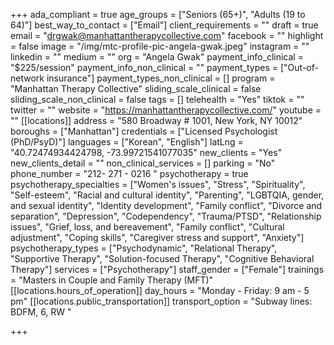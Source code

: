 +++
ada_compliant = true
age_groups = ["Seniors (65+)", "Adults (19 to 64)"]
best_way_to_contact = ["Email"]
client_requirements = ""
draft = true
email = "drgwak@manhattantherapycollective.com"
facebook = ""
highlight = false
image = "/img/mtc-profile-pic-angela-gwak.jpeg"
instagram = ""
linkedin = ""
medium = ""
org = "Angela Gwak"
payment_info_clinical = "$225/session"
payment_info_non_clinical = ""
payment_types = ["Out-of-network insurance"]
payment_types_non_clinical = []
program = "Manhattan Therapy Collective"
sliding_scale_clinical = false
sliding_scale_non_clinical = false
tags = []
telehealth = "Yes"
tiktok = ""
twitter = ""
website = "https://manhattantherapycollective.com/"
youtube = ""
[[locations]]
address = "580 Broadway # 1001, New York, NY 10012"
boroughs = ["Manhattan"]
credentials = ["Licensed Psychologist (PhD/PsyD)"]
languages = ["Korean", "English"]
latLng = "40.72474934424798, -73.99721541077035"
new_clients = "Yes"
new_clients_detail = ""
non_clinical_services = []
parking = "No"
phone_number = "212- 271 - 0216 "
psychotherapy = true
psychotherapy_specialties = ["Women's issues", "Stress", "Spirituality", "Self-esteem", "Racial and cultural identity", "Parenting", "LGBTQIA, gender, and sexual identity", "Identity development", "Family conflict", "Divorce and separation", "Depression", "Codependency", "Trauma/PTSD", "Relationship issues", "Grief, loss, and bereavement", "Family conflict", "Cultural adjustment", "Coping skills", "Caregiver stress and support", "Anxiety"]
psychotherapy_types = ["Psychodynamic", "Relational Therapy", "Supportive Therapy", "Solution-focused Therapy", "Cognitive Behavioral Therapy"]
services = ["Psychotherapy"]
staff_gender = ["Female"]
trainings = "Masters in Couple and Family Therapy (MFT)"
[[locations.hours_of_operation]]
day_hours = "Monday - Friday: 9 am - 5 pm"
[[locations.public_transportation]]
transport_option = "Subway lines: BDFM, 6, RW "

+++
